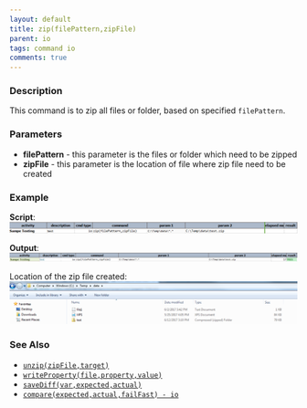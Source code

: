 ```yaml
---
layout: default
title: zip(filePattern,zipFile)
parent: io
tags: command io
comments: true
---
```



### Description
This command is to zip all files or folder, based on specified `filePattern`.


### Parameters
- **filePattern** - this parameter is the files or folder which need to be zipped
- **zipFile** - this parameter is the location of file where zip file need to be created


### Example
**Script**:<br/>
![script](image/zip_01.png)

**Output**:<br/>
![output](image/zip_02.png)

Location of the zip file created:<br/>
![location](image/zip_03.png)


### See Also
- [`unzip(zipFile,target)`](unzip(zipFile,target))
- [`writeProperty(file,property,value)`](writeProperty(file,property,value))
- [`saveDiff(var,expected,actual)`](saveDiff(var,expected,actual))
- [`compare(expected,actual,failFast) - io`](compare(expected,actual,failFast))
